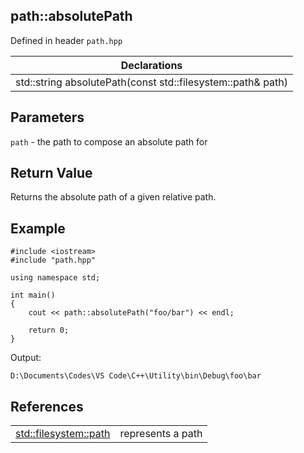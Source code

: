## path::absolutePath
Defined in header `path.hpp`

| Declarations |
| --- |
| std::string absolutePath(const std::filesystem::path& path) |

## Parameters
`path` - the path to compose an absolute path for

## Return Value
Returns the absolute path of a given relative path.

## Example
```
#include <iostream>
#include "path.hpp"

using namespace std;

int main()
{
    cout << path::absolutePath("foo/bar") << endl;

    return 0;
}
```
Output:
```
D:\Documents\Codes\VS Code\C++\Utility\bin\Debug\foo\bar
```

## References
| | |
| --- | --- |
| [std::filesystem::path](https://en.cppreference.com/w/cpp/filesystem/path) | represents a path |